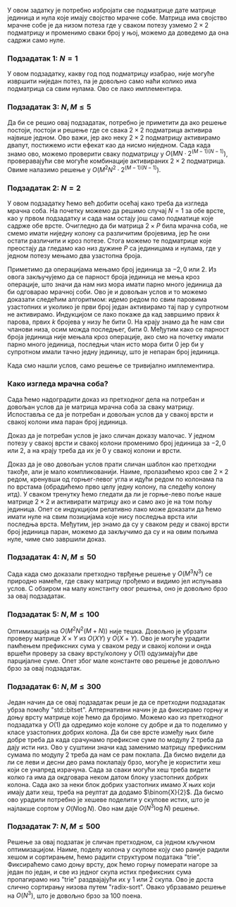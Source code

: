 ﻿У овом задатку је потребно избројати све подматрице дате матрице јединица и нула које имају својство мрачне собе. Матрица има својство мрачне собе је да низом потеза где у сваком потезу узмемо $2\times2$ подматрицу и променимо сваки број у њој, можемо да доведемо да она садржи само нуле. 

### Подзадатак 1: $N=1$
У овом подзадатку, какву год под подматрицу изабрао, није могуће извршити ниједан потез, па је довољно само наћи колико има подматрица са свим нулама. Ово се лако имплементира.

### Подзадатак 3: $N,M\leq5$
Да би се решио овај подзадатак,  потребно је приметити да ако решење постоји, постоји и решење где се свака $2\times2$ подматрица активира највише једном. Ово важи, јер ако неку $2\times2$ подматрицу активирамо двапут, постижемо исти ефекат као да нисмо ниједном. Сада када знамо ово, можемо проверити сваку подматрицу у $O(MN\cdot2^{(M-1)(N-1)})$, проверавајући све могуће комбинације активираних $2\times2$ подматрица. Овиме налазимо решење у $O(M^2N^2\cdot2^{(M-1)(N-1)})$.

### Подзадатак 2: $N=2$
У овом подзадатку ћемо већ добити осећај како треба да изгледа мрачна соба. На почетку можемо да решимо случај $N=1$ за обе врсте, као у првом подзадатку и сада нам остају још само подматице које садрже обе врсте. Очигледно да би матрица $2\times P$ била мрачна соба, не смемо имати ниједну колону са различитим бројевима, јер ће они остати различити и кроз потезе. Стога можемо те подматрице које преостају да гледамо као низ дужине $P$ са јединицама и нулама, где у једном потезу мењамо два узастопна броја. 

Приметимо да операцијама мењамо број јединица за $-2,0$ или $2$. Из овога закључујемо да се парност броја јединица не мења кроз операције, што значи да нам низ мора имати парно много јединица да би одговарао мрачној соби. Ово је и довољан услов и то можемо доказати следећим алгоритмом: идемо редом по свим паровима узастопних и уколико је први број један активирамо тај пар у супротном не активирамо. Индукцијом се лако покаже да кад завршимо првих $k$ парова, првих $k$ бројева у низу ће бити $0$. На крају знамо да ће нам сви чланови низа, осим можда последњег, бити $0$. Међутим како се парност броја јединица није мењала кроз операције, ако смо на почетку имали парно много јединица, последњи члан исто мора бити $0$ јер би у супротном имали тачно једну јединицу, што је непаран број јединица.

Када смо нашли услов, само решење се тривијално имплементира.

### Како изгледа мрачна соба?
Сада ћемо надоградити доказ из претходног дела на потребан и довољан услов да је матрица мрачна соба за сваку матрицу. Испоставља се да је потребан и довољан услов да у свакој врсти и свакој колони има паран број јединица. 

Доказ да је потребан услов је јако сличан доказу малочас. У једном потезу у свакој врсти и свакој колони променимо број јединица за $-2,0$ или $2$, а на крају треба да их је $0$ у свакој колони и врсти. 

Доказ да је ово довољан услов прати сличан шаблон као претходни такође, али је мало компликованији. Наиме, пролазићемо кроз све $2\times2$ редом, кренувши од горњег-левог угла и идући редом по колонама па по врстама (обрадићемо прво целу једну колону, па следећу колону итд). У сваком тренутку ћемо гледати да ли је горње-лево поље наше матрице $2\times2$ и активирати матрицу ако и само ако је на том пољу јединица. Опет се индукцијом релативно лако може доказати да ћемо имати нуле на свим позицијама које нису последња врста или последња врста. Међутим, јер знамо да су у сваком реду и свакој врсти број јединица паран, можемо да закључимо да су и на овим пољима нуле, чиме смо завршили доказ. 

### Подзадатак 4:  $N,M\leq50$
Сада када смо доказали претходно тврђење решење у $O(M^3N^3)$ се природно намеће, где сваку матрицу прођемо и видимо јел испуњава услов. С обзиром на малу константу овог решења, оно је довољно брзо за овај подзадатак.

### Подзадатак 5:  $N,M\leq100$
Оптимизација на $O(M^2N^2(M+N))$ није тешка. Довољно је убрзати проверу матрице $X\times Y$ из $O(XY)$ у $O(X+Y)$. Ово је могуће урадити памћењем префиксних сума у сваком реду и свакој колони и онда вршећи проверу за сваку врсту/колону у $O(1)$ одузимајући две парцијалне суме. Опет због мале константе ово решење је доволљно брзо за овај подзадатак.

### Подзадатак 6:  $N,M\leq 300$
Један начин да се овај подзадатак реши је да се претходни подзадатак убрза помоћу "std::bitset". Алтернативни начин је да фиксирамо горњу и доњу врсту матрице које ћемо да бројимо. Можемо као из претходног подзадатка у $O(1)$ да одредимо које колоне су добре и да то поделимо у класе узастопних добрих колона. Да би све врсте између њих биле добре треба да када срачунамо префиксне суме по модулу $2$ треба да дају исти низ. Ово у суштини значи кад заменимо матрицу префиксним сумама по модулу $2$ треба да нам се рам поклапа. Да бисмо видели да ли се леви и десни део рама поклапају брзо, могуће је користити хеш који се унапред израчуна. Сада за сваки могући хеш треба видети колко га има да окдговара неком датом блоку узастопних добрих колона. Сада ако за неки блок добрих узастопних имамо $X$ њих који имају дати хеш, треба на реултат да додамо $\binom{X}{2}$. Да бисмо ово урадили потребно је хешеве поделити у скупове истих, што је најлакше сортом у $O(N\log N)$. Ово нам даје $O(N^3\log N)$ решење.

### Подзадатак 7:  $N,M\leq 500$
Решење за овај подзатак је сличан претходном, са једном кључном оптимизацијом. Наиме, поделу колона у скупове коју смо раније радили хешом и сортирањем, ћемо радити структуром података "trie". Фиксираћемо само доњу врсту, док ћемо горњу померати нагоре за један по један, и све из једног скупа истих префиксних сума пропагирамо низ "trie" раздвајајући их у $1$ или $2$ скупа. Ово је доста слично сортирању низова путем "radix-sort". Овако убрзавамо решење на $O(N^3)$, што је довољно брзо за $100$ поена.

